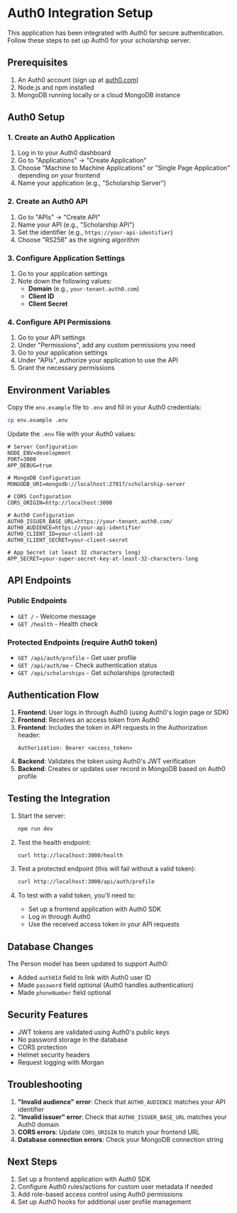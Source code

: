 # Auth0 Integration Setup

This application has been integrated with Auth0 for secure authentication. Follow these steps to set up Auth0 for your scholarship server.

## Prerequisites

1. An Auth0 account (sign up at [auth0.com](https://auth0.com))
2. Node.js and npm installed
3. MongoDB running locally or a cloud MongoDB instance

## Auth0 Setup

### 1. Create an Auth0 Application

1. Log in to your Auth0 dashboard
2. Go to "Applications" → "Create Application"
3. Choose "Machine to Machine Applications" or "Single Page Application" depending on your frontend
4. Name your application (e.g., "Scholarship Server")

### 2. Create an Auth0 API

1. Go to "APIs" → "Create API"
2. Name your API (e.g., "Scholarship API")
3. Set the identifier (e.g., `https://your-api-identifier`)
4. Choose "RS256" as the signing algorithm

### 3. Configure Application Settings

1. Go to your application settings
2. Note down the following values:
   - **Domain** (e.g., `your-tenant.auth0.com`)
   - **Client ID**
   - **Client Secret**

### 4. Configure API Permissions

1. Go to your API settings
2. Under "Permissions", add any custom permissions you need
3. Go to your application settings
4. Under "APIs", authorize your application to use the API
5. Grant the necessary permissions

## Environment Variables

Copy the `env.example` file to `.env` and fill in your Auth0 credentials:

```bash
cp env.example .env
```

Update the `.env` file with your Auth0 values:

```env
# Server Configuration
NODE_ENV=development
PORT=3000
APP_DEBUG=true

# MongoDB Configuration
MONGODB_URI=mongodb://localhost:27017/scholarship-server

# CORS Configuration
CORS_ORIGIN=http://localhost:3000

# Auth0 Configuration
AUTH0_ISSUER_BASE_URL=https://your-tenant.auth0.com/
AUTH0_AUDIENCE=https://your-api-identifier
AUTH0_CLIENT_ID=your-client-id
AUTH0_CLIENT_SECRET=your-client-secret

# App Secret (at least 32 characters long)
APP_SECRET=your-super-secret-key-at-least-32-characters-long
```

## API Endpoints

### Public Endpoints
- `GET /` - Welcome message
- `GET /health` - Health check

### Protected Endpoints (require Auth0 token)
- `GET /api/auth/profile` - Get user profile
- `GET /api/auth/me` - Check authentication status
- `GET /api/scholarships` - Get scholarships (protected)

## Authentication Flow

1. **Frontend**: User logs in through Auth0 (using Auth0's login page or SDK)
2. **Frontend**: Receives an access token from Auth0
3. **Frontend**: Includes the token in API requests in the Authorization header:
   ```
   Authorization: Bearer <access_token>
   ```
4. **Backend**: Validates the token using Auth0's JWT verification
5. **Backend**: Creates or updates user record in MongoDB based on Auth0 profile

## Testing the Integration

1. Start the server:
   ```bash
   npm run dev
   ```

2. Test the health endpoint:
   ```bash
   curl http://localhost:3000/health
   ```

3. Test a protected endpoint (this will fail without a valid token):
   ```bash
   curl http://localhost:3000/api/auth/profile
   ```

4. To test with a valid token, you'll need to:
   - Set up a frontend application with Auth0 SDK
   - Log in through Auth0
   - Use the received access token in your API requests

## Database Changes

The Person model has been updated to support Auth0:
- Added `auth0Id` field to link with Auth0 user ID
- Made `password` field optional (Auth0 handles authentication)
- Made `phoneNumber` field optional

## Security Features

- JWT tokens are validated using Auth0's public keys
- No password storage in the database
- CORS protection
- Helmet security headers
- Request logging with Morgan

## Troubleshooting

1. **"Invalid audience" error**: Check that `AUTH0_AUDIENCE` matches your API identifier
2. **"Invalid issuer" error**: Check that `AUTH0_ISSUER_BASE_URL` matches your Auth0 domain
3. **CORS errors**: Update `CORS_ORIGIN` to match your frontend URL
4. **Database connection errors**: Check your MongoDB connection string

## Next Steps

1. Set up a frontend application with Auth0 SDK
2. Configure Auth0 rules/actions for custom user metadata if needed
3. Add role-based access control using Auth0 permissions
4. Set up Auth0 hooks for additional user profile management 